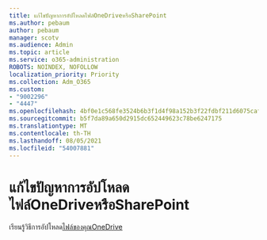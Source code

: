 ```yaml
---
title: แก้ไขปัญหาการอัปโหลดไฟล์OneDriveหรือSharePoint
ms.author: pebaum
author: pebaum
manager: scotv
ms.audience: Admin
ms.topic: article
ms.service: o365-administration
ROBOTS: NOINDEX, NOFOLLOW
localization_priority: Priority
ms.collection: Adm_O365
ms.custom:
- "9002296"
- "4447"
ms.openlocfilehash: 4bf0e1c568fe3524b6b3f1d4f98a152b3f22fdbf211d6075caf594c56d3b25e0
ms.sourcegitcommit: b5f7da89a650d2915dc652449623c78be6247175
ms.translationtype: MT
ms.contentlocale: th-TH
ms.lasthandoff: 08/05/2021
ms.locfileid: "54007881"
---
```

# <a name="troubleshoot-upload-file-issues-to-onedrive-or-sharepoint"></a>แก้ไขปัญหาการอัปโหลดไฟล์OneDriveหรือSharePoint

เรียนรู้วิธีการอัปโหลด[ไฟล์ของคุณOneDrive](https://support.office.com/article/upload-and-save-files-and-folders-to-onedrive-a5710114-6aeb-4bf5-a336-dffa7cc0b77a) 
